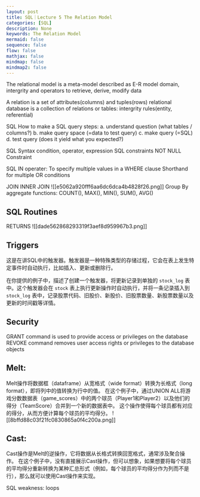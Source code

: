 ```yaml
---
layout: post
title: SQL｜Lecture 5 The Relation Model
categories: [SQL]
description: None
keywords: The Relation Model
mermaid: false
sequence: false
flow: false
mathjax: false
mindmap: false
mindmap2: false
---
```

The relational model is a meta-model
described as E-R model
domain, intergrity and operators to retrieve, derive, modify data

A relation is a set of attributes(columns) and tuples(rows)
relational database is a collection of relations or tables: intergrity rules(entity, referential)

SQL
How to make a SQL query
steps:
a. understand question (what tables / columns?)
b. make query space (=data to test query)
c. make query (=SQL)
d. test query (does it yield what you expected?)

SQL Syntax
condition, operator, expression
SQL constraints
NOT NULL Constraint

SQL IN operater:
To specify multiple values in a WHERE clause
Shorthand for multiple OR conditions

JOIN
INNER JOIN
![[e5062a920fff6aa6dc6dca4b4828f26.png]]
Group By
aggregate functions: COUNT(), MAX(), MIN(), SUM(), AVG()
## SQL Routines
RETURNS
![[dade562868293319f3aef8d959967b3.png]]
## Triggers
这是在讲SQL中的触发器。触发器是一种特殊类型的存储过程，它会在表上发生特定事件时自动执行，比如插入、更新或删除行。

在你提供的例子中，描述了创建一个触发器，将更新记录到单独的 `stock_log` 表中。这个触发器会在 `stock` 表上执行更新操作时自动执行，并将一条记录插入到 `stock_log` 表中，记录股票代码、旧股价、新股价、旧股票数量、新股票数量以及更新的时间戳等详情。

## Security
GRANT command is used to provide access or privileges on the database
REVOKE command removes user access rights or privileges to the database objects

## Melt:
Melt操作将数据框（dataframe）从宽格式（wide format）转换为长格式（long format），即将列中的值转换为行中的值。
在这个例子中，通过UNION ALL将游戏分数数据表（game_scores）中的两个球员（Player1和Player2）以及他们的得分（TeamScore）合并到一个新的数据表中。
这个操作使得每个球员都有对应的得分，从而方便计算每个球员的平均得分。
![[8bffd88c03f21fc0830865a0f4c200a.png]]
## Cast:
Cast操作是Melt的逆操作，它将数据从长格式转换回宽格式，通常涉及聚合操作。
在这个例子中，没有直接展示Cast操作，但可以想象，如果想要将每个球员的平均得分重新转换为某种汇总形式（例如，每个球员的平均得分作为列而不是行），那么就可以使用Cast操作来实现。

SQL weakness: loops